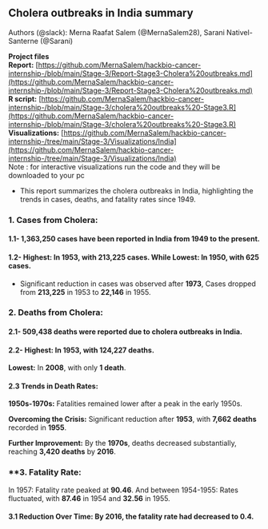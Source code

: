 ## Cholera outbreaks in India summary
Authors (@slack): Merna Raafat Salem (@MernaSalem28), Sarani Nativel-Santerne (@Sarani)

**Project files**  
**Report:** [https://github.com/MernaSalem/hackbio-cancer-internship-/blob/main/Stage-3/Report-Stage3-Cholera%20outbreaks.md](https://github.com/MernaSalem/hackbio-cancer-internship-/blob/main/Stage-3/Report-Stage3-Cholera%20outbreaks.md)  
**R script:** [https://github.com/MernaSalem/hackbio-cancer-internship-/blob/main/Stage-3/cholera%20outbreaks%20-Stage3.R](https://github.com/MernaSalem/hackbio-cancer-internship-/blob/main/Stage-3/cholera%20outbreaks%20-Stage3.R)  
**Visualizations:** [https://github.com/MernaSalem/hackbio-cancer-internship-/tree/main/Stage-3/Visualizations/India](https://github.com/MernaSalem/hackbio-cancer-internship-/tree/main/Stage-3/Visualizations/India)  
Note : for interactive visualizations run the code and they will be downloaded to your pc

* This report summarizes the cholera outbreaks in India, highlighting the trends in cases, deaths, and fatality rates since 1949\.

### **1\. Cases from Cholera:**

#### **1.1-  1,363,250 cases** have been reported in India from 1949 to the present.

#### **1.2-  Highest:** In **1953**, with **213,225 cases**. While   **Lowest:** In **1950**, with **625 cases**.

* Significant reduction in cases was observed after **1973**, Cases dropped from **213,225** in 1953                   to **22,146** in 1955\.

### **2\. Deaths from Cholera:**

#### **2.1-  509,438 deaths** were reported due to cholera outbreaks in India.

#### **2.2-  Highest:** In **1953**, with **124,227 deaths**.

**Lowest:** In **2008**, with only **1 death**.

#### **2.3 Trends in Death Rates:**

**1950s-1970s:** Fatalities remained lower after a peak in the early 1950s.

**Overcoming the Crisis:** Significant reduction after **1953**, with **7,662 deaths** recorded in **1955**.

**Further Improvement:** By the **1970s**, deaths decreased substantially, reaching **3,420 deaths** by **2016**.

### **3. Fatality Rate: 
In 1957: Fatality rate peaked at **90.46**.
And between 1954-1955: Rates fluctuated, with **87.46** in 1954 and **32.56** in 1955.

#### **3.1 Reduction Over Time:** By **2016**, the fatality rate had decreased to **0.4**.
